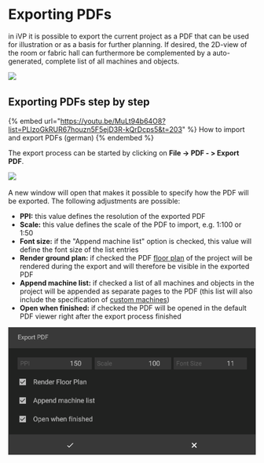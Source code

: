 # Exporting PDFs

in iVP it is possible to export the current project as a PDF that can be used for illustration or as a basis for further planning. If desired, the 2D-view of the room or fabric hall can furthermore be complemented by a auto-generated, complete list of all machines and objects.

![](../../../.gitbook/assets/Test2.jpg)

## Exporting PDFs step by step

{% embed url="https://youtu.be/MuLt94b64O8?list=PLlzoGkRUR67houzn5F5ejD3R-kQrDcps5&t=203" %}
How to import and export PDFs (german)
{% endembed %}

The export process can be started by clicking on **File -> PDF - > Export PDF**.

![](../../../.gitbook/assets/iVP\_pdf\_export\_pfd\_menu\_entry.jpg)

&#x20;A new window will open that makes it possible to specify how the PDF will be exported. The following adjustments are possible:

* **PPI:** this value defines the resolution of the exported PDF
* **Scale:** this value defines the scale of the PDF to import, e.g. 1:100 or 1:50
* **Font size:** if the "Append machine list" option is checked, this value will define the font size of the list entries
* **Render ground plan:** if checked the PDF [floor plan](../user-interface/the-floor-plan.md) of the project will be rendered during the export and will therefore be visible in the exported PDF
* **Append machine list:** if checked a list of all machines and objects in the project will be appended as separate pages to the PDF (this list will also include the specification of [custom machines](../machines/customizable-machines.md))
* **Open when finished:** if checked the PDF will be opened in the default PDF viewer right after the export process finished

![](../../../.gitbook/assets/iVP_Planning_GettingStarted_ExportPDFs.png)
